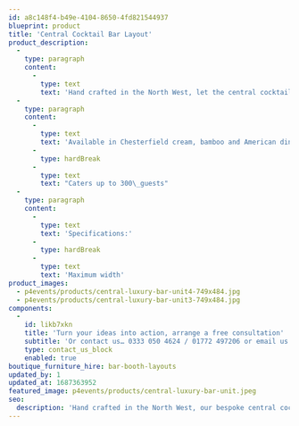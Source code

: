 ```yaml
---
id: a8c148f4-b49e-4104-8650-4fd821544937
blueprint: product
title: 'Central Cocktail Bar Layout'
product_description:
  -
    type: paragraph
    content:
      -
        type: text
        text: 'Hand crafted in the North West, let the central cocktail bar unit be the focal point of your event, designed alongside professional mixologists to ensure an efficient and effective service of up to 300 guests.'
  -
    type: paragraph
    content:
      -
        type: text
        text: 'Available in Chesterfield cream, bamboo and American diner'
      -
        type: hardBreak
      -
        type: text
        text: "Caters up to 300\_guests"
  -
    type: paragraph
    content:
      -
        type: text
        text: 'Specifications:'
      -
        type: hardBreak
      -
        type: text
        text: 'Maximum width'
product_images:
  - p4events/products/central-luxury-bar-unit4-749x484.jpg
  - p4events/products/central-luxury-bar-unit3-749x484.jpg
components:
  -
    id: likb7xkn
    title: 'Turn your ideas into action, arrange a free consultation'
    subtitle: 'Or contact us… 0333 050 4624 / 01772 497206 or email us: info@p4events.co.uk'
    type: contact_us_block
    enabled: true
boutique_furniture_hire: bar-booth-layouts
updated_by: 1
updated_at: 1687363952
featured_image: p4events/products/central-luxury-bar-unit.jpeg
seo:
  description: 'Hand crafted in the North West, our bespoke central cocktail bar will add a sense of occasion and individuality to your event.'
---
```

